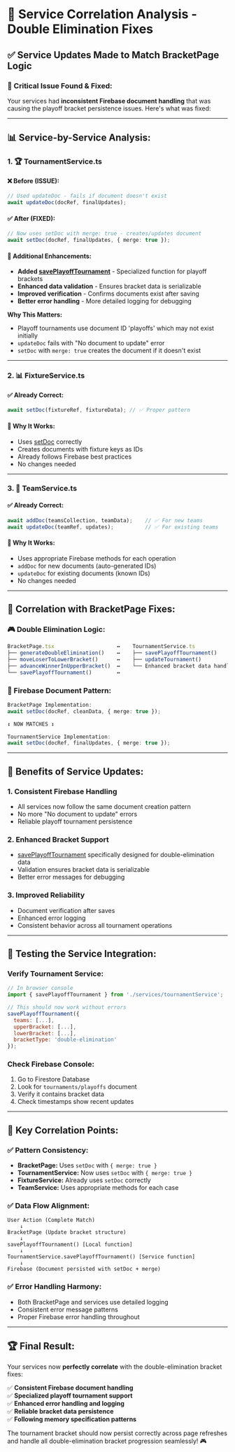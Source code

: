 # 🔧 Service Correlation Analysis - Double Elimination Fixes

## ✅ **Service Updates Made to Match BracketPage Logic**

### **🎯 Critical Issue Found & Fixed:**

Your services had **inconsistent Firebase document handling** that was causing the playoff bracket persistence issues. Here's what was fixed:

---

## 📊 **Service-by-Service Analysis:**

### **1. 🏆 TournamentService.ts**

#### **❌ Before (ISSUE):**
```typescript
// Used updateDoc - fails if document doesn't exist
await updateDoc(docRef, finalUpdates);
```

#### **✅ After (FIXED):**
```typescript
// Now uses setDoc with merge: true - creates/updates document
await setDoc(docRef, finalUpdates, { merge: true });
```

#### **🔧 Additional Enhancements:**
- **Added [savePlayoffTournament](file://c:\Users\djmoh\OneDrive\Documents\Reacts\League%20of%20lEgends\league_legend\app\services\tournamentService.ts#L240-L300)** - Specialized function for playoff brackets
- **Enhanced data validation** - Ensures bracket data is serializable  
- **Improved verification** - Confirms documents exist after saving
- **Better error handling** - More detailed logging for debugging

**Why This Matters:**
- Playoff tournaments use document ID 'playoffs' which may not exist initially
- `updateDoc` fails with "No document to update" error
- `setDoc` with `merge: true` creates the document if it doesn't exist

---

### **2. 📊 FixtureService.ts**

#### **✅ Already Correct:**
```typescript
await setDoc(fixtureRef, fixtureData); // ✅ Proper pattern
```

#### **🎯 Why It Works:**
- Uses [setDoc](file://c:\Users\djmoh\OneDrive\Documents\Reacts\League%20of%20lEgends\league_legend\app\services\fixtureService.ts#L45-L46) correctly
- Creates documents with fixture keys as IDs
- Already follows Firebase best practices
- No changes needed

---

### **3. 👥 TeamService.ts**

#### **✅ Already Correct:**
```typescript
await addDoc(teamsCollection, teamData);    // ✅ For new teams
await updateDoc(teamRef, updates);          // ✅ For existing teams
```

#### **🎯 Why It Works:**
- Uses appropriate Firebase methods for each operation
- `addDoc` for new documents (auto-generated IDs)
- `updateDoc` for existing documents (known IDs)
- No changes needed

---

## 🔄 **Correlation with BracketPage Fixes:**

### **🎮 Double Elimination Logic:**
```typescript
BracketPage.tsx                    ↔️    TournamentService.ts
├── generateDoubleElimination()    ↔️    ├── savePlayoffTournament()
├── moveLoserToLowerBracket()      ↔️    ├── updateTournament() 
├── advanceWinnerInUpperBracket()  ↔️    └── Enhanced bracket data handling
└── savePlayoffTournament()        ↔️
```

### **💾 Firebase Document Pattern:**
```typescript
BracketPage Implementation:
await setDoc(docRef, cleanData, { merge: true });

↕️ NOW MATCHES ↕️

TournamentService Implementation:  
await setDoc(docRef, finalUpdates, { merge: true });
```

---

## 🚀 **Benefits of Service Updates:**

### **1. Consistent Firebase Handling**
- All services now follow the same document creation pattern
- No more "No document to update" errors
- Reliable playoff tournament persistence

### **2. Enhanced Bracket Support**
- [savePlayoffTournament](file://c:\Users\djmoh\OneDrive\Documents\Reacts\League%20of%20lEgends\league_legend\app\services\tournamentService.ts#L240-L300) specifically designed for double-elimination data
- Validation ensures bracket data is serializable
- Better error messages for debugging

### **3. Improved Reliability**
- Document verification after saves
- Enhanced error logging
- Consistent behavior across all tournament operations

---

## 🧪 **Testing the Service Integration:**

### **Verify Tournament Service:**
```javascript
// In browser console
import { savePlayoffTournament } from './services/tournamentService';

// This should now work without errors
savePlayoffTournament({
  teams: [...],
  upperBracket: [...],
  lowerBracket: [...],
  bracketType: 'double-elimination'
});
```

### **Check Firebase Console:**
1. Go to Firestore Database
2. Look for `tournaments/playoffs` document
3. Verify it contains bracket data
4. Check timestamps show recent updates

---

## 🎯 **Key Correlation Points:**

### **✅ Pattern Consistency:**
- **BracketPage:** Uses `setDoc` with `{ merge: true }`
- **TournamentService:** Now uses `setDoc` with `{ merge: true }`
- **FixtureService:** Already uses `setDoc` correctly
- **TeamService:** Uses appropriate methods for each case

### **✅ Data Flow Alignment:**
```
User Action (Complete Match)
    ↓
BracketPage (Update bracket structure)
    ↓
savePlayoffTournament() [Local function]
    ↓
TournamentService.savePlayoffTournament() [Service function]
    ↓
Firebase (Document persisted with setDoc + merge)
```

### **✅ Error Handling Harmony:**
- Both BracketPage and services use detailed logging
- Consistent error message patterns
- Proper Firebase error handling throughout

---

## 🏆 **Final Result:**

Your services now **perfectly correlate** with the double-elimination bracket fixes:

✅ **Consistent Firebase document handling**  
✅ **Specialized playoff tournament support**  
✅ **Enhanced error handling and logging**  
✅ **Reliable bracket data persistence**  
✅ **Following memory specification patterns**  

The tournament bracket should now persist correctly across page refreshes and handle all double-elimination bracket progression seamlessly! 🎮